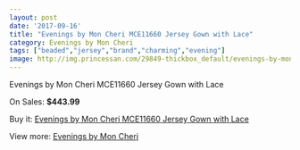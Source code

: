 ```yaml
---
layout: post
date: '2017-09-16'
title: "Evenings by Mon Cheri MCE11660 Jersey Gown with Lace"
category: Evenings by Mon Cheri
tags: ["beaded","jersey","brand","charming","evening"]
image: http://img.princessan.com/29849-thickbox_default/evenings-by-mon-cheri-mce11660-jersey-gown-with-lace.jpg
---
```

Evenings by Mon Cheri MCE11660 Jersey Gown with Lace

On Sales: **$443.99**
<a href="https://www.princessan.com/en/13630-evenings-by-mon-cheri-mce11660-jersey-gown-with-lace.html"><amp-img layout="responsive" width="600" height="600" src="//img.princessan.com/29849-thickbox_default/evenings-by-mon-cheri-mce11660-jersey-gown-with-lace.jpg" alt="Evenings by Mon Cheri MCE11660 Jersey Gown with Lace 0" /></a>
<a href="https://www.princessan.com/en/13630-evenings-by-mon-cheri-mce11660-jersey-gown-with-lace.html"><amp-img layout="responsive" width="600" height="600" src="//img.princessan.com/29851-thickbox_default/evenings-by-mon-cheri-mce11660-jersey-gown-with-lace.jpg" alt="Evenings by Mon Cheri MCE11660 Jersey Gown with Lace 1" /></a>
<a href="https://www.princessan.com/en/13630-evenings-by-mon-cheri-mce11660-jersey-gown-with-lace.html"><amp-img layout="responsive" width="600" height="600" src="//img.princessan.com/29850-thickbox_default/evenings-by-mon-cheri-mce11660-jersey-gown-with-lace.jpg" alt="Evenings by Mon Cheri MCE11660 Jersey Gown with Lace 2" /></a>

Buy it: [Evenings by Mon Cheri MCE11660 Jersey Gown with Lace](https://www.princessan.com/en/13630-evenings-by-mon-cheri-mce11660-jersey-gown-with-lace.html "Evenings by Mon Cheri MCE11660 Jersey Gown with Lace")

View more: [Evenings by Mon Cheri](https://www.princessan.com/en/101- "Evenings by Mon Cheri")